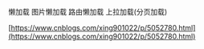 懒加载
  图片懒加载 路由懒加载
上拉加载(分页加载)

[https://www.cnblogs.com/xing901022/p/5052780.html](https://www.cnblogs.com/xing901022/p/5052780.html)